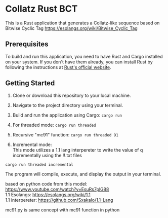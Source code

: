 # Collatz Rust BCT

This is a Rust application that generates a Collatz-like sequence based on Bitwise Cyclic Tag
https://esolangs.org/wiki/Bitwise_Cyclic_Tag


## Prerequisites

To build and run this application, you need to have Rust and Cargo installed on your system. If you don't have them already, you can install Rust by following the instructions at [Rust's official website](https://www.rust-lang.org/learn/get-started).

## Getting Started

1. Clone or download this repository to your local machine.

2. Navigate to the project directory using your terminal.

3. Build and run the application using Cargo: `cargo run`

3. For threaded mode: `cargo run threaded`

4. Recursive "mc91" function: `cargo run threaded 91`

5. Incremental mode:<br>
This mode utilizes a 1.1 lang interpereter to write the value of q incrementally using the !!.txt files
```
cargo run threaded incremental
``` 

    

The program will compile, execute, and display the output in your terminal.

based on python code from this model:<br>
https://www.youtube.com/watch?v=EsuRs7plG88<br>
1.1 Esolangs: https://esolangs.org/wiki/1.1<br> 
1.1 interpereter: https://github.com/Sxakalo/1.1-Lang<br>

mc91.py is same concept with mc91 function in python
